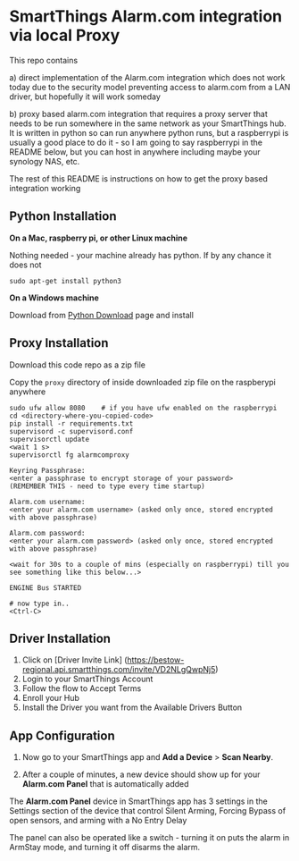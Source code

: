 # SmartThings Alarm.com integration via local Proxy

This repo contains 

a) direct implementation of the Alarm.com integration which does not work today due to the security model preventing access to alarm.com from a LAN driver, but hopefully it will work someday

b) proxy based alarm.com integration that requires a proxy server that needs to be run somewhere in the same network as your SmartThings hub. It is written in python so can run anywhere python runs, but a raspberrypi is usually a good place to do it - so I am going to say raspberrypi in the README below, but you can host in anywhere including maybe your synology NAS, etc.

The rest of this README is instructions on how to get the proxy based integration working

## Python Installation

**On a Mac, raspberry pi, or other Linux machine**

Nothing needed - your machine already has python. If by any chance it does not

```
sudo apt-get install python3
```

**On a Windows machine**

Download from [Python Download](https://www.python.org/downloads/) page and install

## Proxy Installation

Download this code repo as a zip file 

Copy the `proxy` directory of inside downloaded zip file on the raspberypi anywhere

```
sudo ufw allow 8080    # if you have ufw enabled on the raspberrypi
cd <directory-where-you-copied-code>
pip install -r requirements.txt
supervisord -c supervisord.conf
supervisorctl update
<wait 1 s>
supervisorctl fg alarmcomproxy

Keyring Passphrase:  
<enter a passphrase to encrypt storage of your password> 
(REMEMBER THIS - need to type every time startup)

Alarm.com username:  
<enter your alarm.com username> (asked only once, stored encrypted with above passphrase)

Alarm.com password:  
<enter your alarm.com password> (asked only once, stored encrypted with above passphrase)

<wait for 30s to a couple of mins (especially on raspberrypi) till you see something like this below...>

ENGINE Bus STARTED

# now type in..
<Ctrl-C>
```

## Driver Installation

1. Click on [Driver Invite Link] (https://bestow-regional.api.smartthings.com/invite/VD2NLgQwpNj5)
2. Login to your SmartThings Account
3. Follow the flow to Accept Terms
4. Enroll your Hub
5. Install the Driver you want from the Available Drivers Button

## App Configuration

1. Now go to your SmartThings app and **Add a Device** > **Scan Nearby**.

2. After a couple of minutes, a new device should show up for your **Alarm.com Panel** that is automatically added

The **Alarm.com Panel** device in SmartThings app has 3 settings in the Settings section of the device that control Silent Arming, Forcing Bypass of open sensors, and arming with a No Entry Delay

The panel can also be operated like a switch - turning it on puts the alarm in ArmStay mode, and turning it off disarms the alarm.





